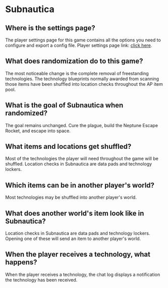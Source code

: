 # Subnautica

## Where is the settings page?
The player settings page for this game contains all the options you need to configure and export a config file. Player settings page link: [click here](../player-settings).

## What does randomization do to this game?
The most noticeable change is the complete removal of freestanding technologies. The technology blueprints normally awarded from scanning those items have been shuffled into location checks throughout the AP item pool.

## What is the goal of Subnautica when randomized?
The goal remains unchanged. Cure the plague, build the Neptune Escape Rocket, and escape into space.

## What items and locations get shuffled?
Most of the technologies the player will need throughout the game will be shuffled. Location checks in Subnautica are data pads and technology lockers.

## Which items can be in another player's world?
Most technologies may be shuffled into another player's world.

## What does another world's item look like in Subnautica?
Location checks in Subnautica are data pads and technology lockers. Opening one of these will send an item to another player's world.

## When the player receives a technology, what happens?
When the player receives a technology, the chat log displays a notification the technology has been received.

